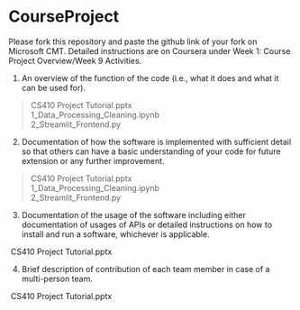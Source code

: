 # CourseProject

Please fork this repository and paste the github link of your fork on Microsoft CMT. Detailed instructions are on Coursera under Week 1: Course Project Overview/Week 9 Activities.

1) An overview of the function of the code (i.e., what it does and what it can be used for). 

>CS410 Project Tutorial.pptx <br/>
1_Data_Processing_Cleaning.ipynb <br/>
2_Streamlit_Frontend.py <br/>

2) Documentation of how the software is implemented with sufficient detail so that others can have a basic understanding of your code for future extension or any further improvement.

>CS410 Project Tutorial.pptx <br/>
>1_Data_Processing_Cleaning.ipynb <br/>
>2_Streamlit_Frontend.py <br/>

3) Documentation of the usage of the software including either documentation of usages of APIs or detailed instructions on how to install and run a software, whichever is applicable.

&nbsp;CS410 Project Tutorial.pptx <br/>

4) Brief description of contribution of each team member in case of a multi-person team.

&nbsp;CS410 Project Tutorial.pptx <br/>
